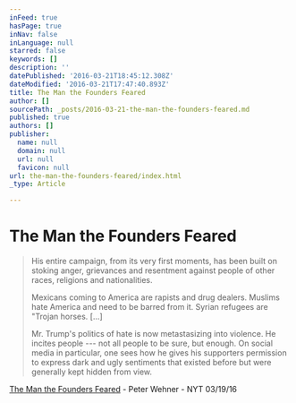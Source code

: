 ```yaml
---
inFeed: true
hasPage: true
inNav: false
inLanguage: null
starred: false
keywords: []
description: ''
datePublished: '2016-03-21T18:45:12.308Z'
dateModified: '2016-03-21T17:47:40.893Z'
title: The Man the Founders Feared
author: []
sourcePath: _posts/2016-03-21-the-man-the-founders-feared.md
published: true
authors: []
publisher:
  name: null
  domain: null
  url: null
  favicon: null
url: the-man-the-founders-feared/index.html
_type: Article

---
```

# The Man the Founders Feared

> His entire campaign, from its very first moments, has been built on stoking anger, grievances and resentment against people of other races, religions and nationalities. 
> 
> Mexicans coming to America are rapists and drug dealers. Muslims hate America and need to be barred from it. Syrian refugees are "Trojan horses. \[...\] 
> 
> Mr. Trump's politics of hate is now metastasizing into violence. He incites people --- not all people to be sure, but enough. On social media in particular, one sees how he gives his supporters permission to express dark and ugly sentiments that existed before but were generally kept hidden from view.

[The Man the Founders Feared][0] - Peter Wehner - NYT 03/19/16

[0]: http://mobile.nytimes.com/2016/03/20/opinion/campaign-stops/the-man-the-founders-feared.html